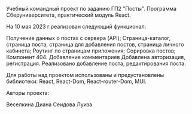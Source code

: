 Учебный командный проект по заданию ГП2 "Посты".
Программа Сберуниверситета, практический модуль React.

На 10 мая 2023 г.реализован следующий функционал:

Получение данных о постах с сервера (API);
Страница-каталог, страница поста, страница для добавления постов, страница личного кабинета;
Роутинг по страницам приложения;
Сорировка постов;
Компонент 404.
Добавление комментариев
Добавлена авторизация, регистрация.
Реализовано добавление поста, редактирования поста.

Для работы над проектом использованы и предустановлены библиотеки:
React, React-Dom, React-router-Dom, MUI.

Авторы проекта:

Веселкина Диана
Сеидова Луиза
